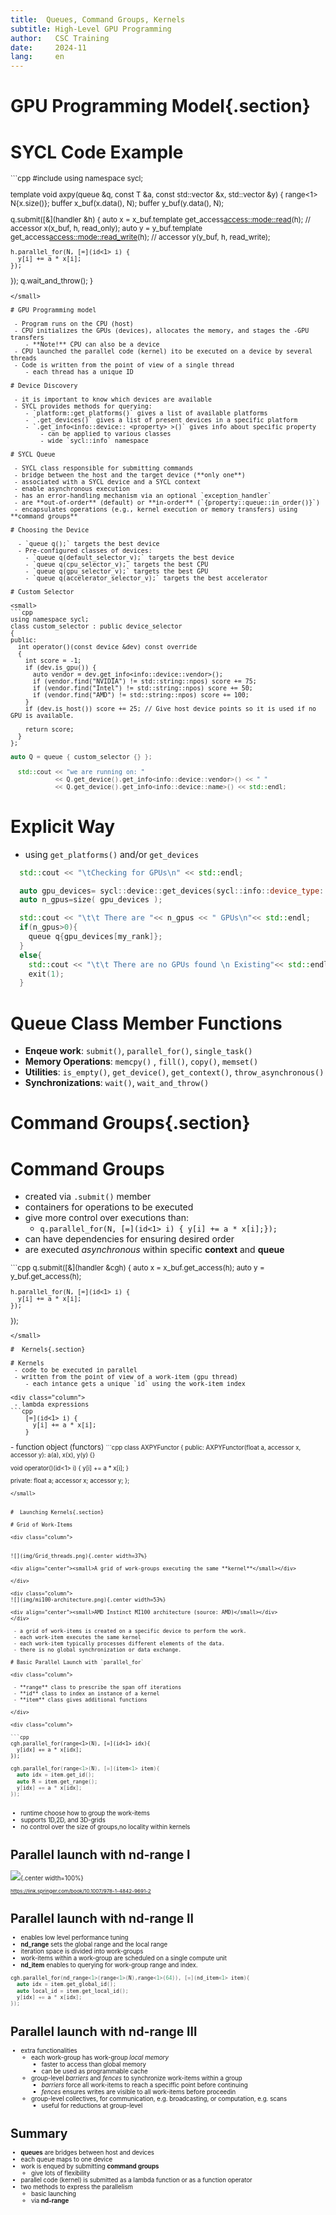 ```yaml
---
title:  Queues, Command Groups, Kernels
subtitle: High-Level GPU Programming 
author:   CSC Training
date:     2024-11
lang:     en
---
```


# GPU Programming Model{.section}


# SYCL Code Example

<small>
```cpp
#include <sycl/sycl.hpp>
using namespace sycl;

template <typename T>
void axpy(queue &q, const T &a, const std::vector<T> &x, std::vector<T> &y) {
  range<1> N{x.size()};
  buffer x_buf(x.data(), N);
  buffer y_buf(y.data(), N);

  q.submit([&](handler &h) {
    auto x = x_buf.template get_access<access::mode::read>(h);        // accessor x(x_buf, h, read_only);
    auto y = y_buf.template get_access<access::mode::read_write>(h);  // accessor y(y_buf, h, read_write);

    h.parallel_for(N, [=](id<1> i) {
      y[i] += a * x[i];
    });
  });
  q.wait_and_throw();
}
```
</small>

# GPU Programming model 

 - Program runs on the CPU (host)
 - CPU initializes the GPUs (devices), allocates the memory, and stages the -GPU transfers
    - **Note!** CPU can also be a device
 - CPU launched the parallel code (kernel) ito be executed on a device by several threads
 - Code is written from the point of view of a single thread
    - each thread has a unique ID

# Device Discovery

 - it is important to know which devices are available
 - SYCL provides methods for querying:
    - `platform::get_platforms()` gives a list of available platforms
    - `.get_devices()` gives a list of present devices in a specific platform
    - `.get_info<info::device:: <property> >()` gives info about specific property
        - can be applied to various classes
        - wide `sycl::info` namespace 

# SYCL Queue

 - SYCL class responsible for submitting commands
 - bridge between the host and the target device (**only one**)
 - associated with a SYCL device and a SYCL context
 - enable asynchronous execution
 - has an error-handling mechanism via an optional `exception_handler`
 - are **out-of-order** (default) or **in-order** (`{property::queue::in_order()}`)
 - encapsulates operations (e.g., kernel execution or memory transfers) using **command groups**

# Choosing the Device

  - `queue q();` targets the best device
  - Pre-configured classes of devices:
    - `queue q(default_selector_v);` targets the best device 
    - `queue q(cpu_selector_v);` targets the best CPU
    - `queue q(gpu_selector_v);` targets the best GPU
    - `queue q(accelerator_selector_v);` targets the best accelerator

# Custom Selector

<small>
```cpp
using namespace sycl;
class custom_selector : public device_selector
{
public:
  int operator()(const device &dev) const override
  {
    int score = -1;
    if (dev.is_gpu()) {
      auto vendor = dev.get_info<info::device::vendor>();
      if (vendor.find("NVIDIA") != std::string::npos) score += 75;
      if (vendor.find("Intel") != std::string::npos) score += 50;
      if (vendor.find("AMD") != std::string::npos) score += 100;
    }
    if (dev.is_host()) score += 25; // Give host device points so it is used if no GPU is available.

    return score;
  }
};
``` 
```cpp
auto Q = queue { custom_selector {} };

  std::cout << "we are running on: "
            << Q.get_device().get_info<info::device::vendor>() << " "
            << Q.get_device().get_info<info::device::name>() << std::endl;
```
</small>

# Explicit Way
 - using `get_platforms()` and/or `get_devices` 
```cpp
  std::cout << "\tChecking for GPUs\n" << std::endl;

  auto gpu_devices= sycl::device::get_devices(sycl::info::device_type::gpu);
  auto n_gpus=size( gpu_devices );

  std::cout << "\t\t There are "<< n_gpus << " GPUs\n"<< std::endl;
  if(n_gpus>0){
    queue q{gpu_devices[my_rank]};
  }
  else{
    std::cout << "\t\t There are no GPUs found \n Existing"<< std::endl;
    exit(1);
  }
``` 


# Queue Class Member Functions 

  - **Enqeue work**: `submit()`, `parallel_for()`, `single_task()`
  - **Memory Operations**: `memcpy()` , `fill()`, `copy()`, `memset()`
  - **Utilities**: `is_empty()`,  `get_device()`, `get_context()`, `throw_asynchronous()`
  - **Synchronizations**: `wait()`, `wait_and_throw()`

# Command Groups{.section}

# Command Groups

 - created via `.submit()` member
 - containers for operations to be executed 
 - give more control over executions than:
    - `q.parallel_for(N, [=](id<1> i) { y[i] += a * x[i];});`
 - can have dependencies for ensuring desired order
 - are executed *asynchronous* within specific **context** and **queue**
<small>
```cpp  
  q.submit([&](handler &cgh) {
    auto x = x_buf.get_access<access::mode::read>(h);        
    auto y = y_buf.get_access<access::mode::read_write>(h);  

    h.parallel_for(N, [=](id<1> i) {
      y[i] += a * x[i];
    });
  });
```
</small>

#  Kernels{.section} 

# Kernels
 - code to be executed in parallel
 - written from the point of view of a work-item (gpu thread)
    - each intance gets a unique `id` using the work-item index

<div class="column">
 - lambda expressions
```cpp
    [=](id<1> i) {
      y[i] += a * x[i];
    }
```
</div>

<div class="column">
 - function object (functors)
 <small>
```cpp 
class AXPYFunctor {
public:
  AXPYFunctor(float a, accessor<T> x, accessor<T> y): a(a), x(x),
                                                      y(y) {}

  void operator()(id<1> i) {
    y[i] += a * x[i];
  }

private:
  float a;
  accessor<T> x; 
  accessor<T> y;
};
```
</small>


#  Launching Kernels{.section}

# Grid of Work-Items

<div class="column">


![](img/Grid_threads.png){.center width=37%}

<div align="center"><small>A grid of work-groups executing the same **kernel**</small></div>

</div>

<div class="column">
![](img/mi100-architecture.png){.center width=53%}

<div align="center"><small>AMD Instinct MI100 architecture (source: AMD)</small></div>
</div>

 - a grid of work-items is created on a specific device to perform the work. 
 - each work-item executes the same kernel
 - each work-item typically processes different elements of the data. 
 - there is no global synchronization or data exchange.

# Basic Parallel Launch with `parallel_for`

<div class="column">

 - **range** class to prescribe the span off iterations 
 - **id** class to index an instance of a kernel
 - **item** class gives additional functions 

</div>

<div class="column">

```cpp
cgh.parallel_for(range<1>(N), [=](id<1> idx){
  y[idx] += a * x[idx];
});
``` 

```cpp
cgh.parallel_for(range<1>(N), [=](item<1> item){
  auto idx = item.get_id();
  auto R = item.get_range();
  y[idx] += a * x[idx];
});
```

</div>

 - runtime choose how to group the work-items
 - supports 1D,2D, and 3D-grids
 - no control over the size of groups,no locality within kernels 


# Parallel launch with **nd-range** I

![](img/ndrange.jpg){.center width=100%}

<small>https://link.springer.com/book/10.1007/978-1-4842-9691-2</small>

# Parallel launch with **nd-range** II

 - enables low level performance tuning 
 - **nd_range** sets the global range and the local range 
 - iteration space is divided into work-groups
 - work-items within a work-group are scheduled on a single compute unit
 - **nd_item** enables to querying for work-group range and index.

```cpp
cgh.parallel_for(nd_range<1>(range<1>(N),range<1>(64)), [=](nd_item<1> item){
  auto idx = item.get_global_id();
  auto local_id = item.get_local_id();
  y[idx] += a * x[idx];
});
```

# Parallel launch with **nd-range** III
 - extra functionalities
    - each work-group has work-group *local memory*
        - faster to access than global memory
        - can be used as programmable cache
    - group-level *barriers* and *fences* to synchronize work-items within a group
        - *barriers* force all work-items to reach a speciffic point before continuing
        - *fences* ensures writes are visible to all work-items before proceedin
    - group-level collectives, for communication, e.g. broadcasting, or computation, e.g. scans
        - useful for reductions at group-level
 

# Summary

 - **queues** are bridges between host and devices
 - each queue maps to one device
 - work is enqued by submitting **command groups**
    - give lots of flexibility
 - parallel code (kernel)  is submitted as a lambda function or as a function operator
 - two methods to express the parallelism
    - basic launching
    - via **nd-range**
